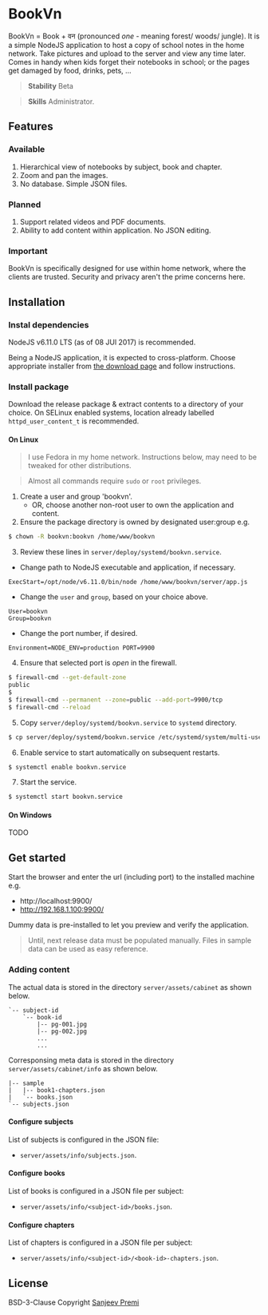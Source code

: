 # BookVn
BookVn = Book + वन (pronounced _one_ - meaning forest/ woods/ jungle).
It is a simple NodeJS application to host a copy of school notes in the
home network.
Take pictures and upload to the server and view any time later.
Comes in handy when kids forget their notebooks in school; or the pages
get damaged by food, drinks, pets, ...

> **Stability** Beta

> **Skills** Administrator.

## Features
### Available
1. Hierarchical view of notebooks by subject, book and chapter.
2. Zoom and pan the images.
3. No database. Simple JSON files.

### Planned
1. Support related videos and PDF documents.
2. Ability to add content within application. No JSON editing.

### Important
BookVn is specifically designed for use within home network, where
the clients are trusted.
Security and privacy aren't the prime concerns here.

## Installation
### Instal dependencies
NodeJS v6.11.0 LTS (as of 08 JUl 2017) is recommended.

Being a NodeJS application, it is expected to cross-platform. Choose
appropriate installer from [the download page](https://nodejs.org/en/download/)
and follow instructions.

### Install package
Download the release package & extract contents to a directory of your choice.
On SELinux enabled systems, location already labelled `httpd_user_content_t`
is recommended.

#### On Linux

> I use Fedora in my home network. Instructions below, may need to be tweaked
for other distributions.

>Almost all commands require `sudo` or `root` privileges.

1. Create a user and group 'bookvn'.
   * OR, choose another non-root user to own the application and content.
2. Ensure the package directory is owned by designated user:group e.g.
```bash
$ chown -R bookvn:bookvn /home/www/bookvn
```
3. Review these lines in `server/deploy/systemd/bookvn.service`.
* Change path to NodeJS executable and application, if necessary.
```
ExecStart=/opt/node/v6.11.0/bin/node /home/www/bookvn/server/app.js
```
* Change the `user` and `group`, based on your choice above.
```
User=bookvn
Group=bookvn
```
* Change the port number, if desired.
```
Environment=NODE_ENV=production PORT=9900
```
4. Ensure that selected port is _open_ in the firewall.
```bash
$ firewall-cmd --get-default-zone
public
$
$ firewall-cmd --permanent --zone=public --add-port=9900/tcp
$ firewall-cmd --reload
```
5. Copy `server/deploy/systemd/bookvn.service` to `systemd` directory.
```bash
$ cp server/deploy/systemd/bookvn.service /etc/systemd/system/multi-user.target.wants/.
```
6. Enable service to start automatically on subsequent restarts.
```bash
$ systemctl enable bookvn.service
```
7. Start the service.
```bash
$ systemctl start bookvn.service
```

#### On Windows
TODO

## Get started
Start the browser and enter the url (including port) to the installed machine e.g.
  * http://localhost:9900/
  * http://192.168.1.100:9900/

Dummy data is pre-installed to let you preview and verify the application.

> Until, next release data must be populated manually.
> Files in sample data can be used as easy reference.

### Adding content
The actual data is stored in the directory `server/assets/cabinet` as shown below.
```
`-- subject-id
    `-- book-id
        |-- pg-001.jpg
        |-- pg-002.jpg
        ...
        ...
```
Corresponsing meta data is stored in the directory `server/assets/cabinet/info` as shown below.
```
|-- sample
|   |-- book1-chapters.json
|   `-- books.json
`-- subjects.json
```

#### Configure subjects
List of subjects is configured in the JSON file:
  * `server/assets/info/subjects.json`.

#### Configure books
List of books is configured in a JSON file per subject:
  * `server/assets/info/<subject-id>/books.json`.

#### Configure chapters
List of chapters is configured in a JSON file per subject:
  * `server/assets/info/<subject-id>/<book-id>-chapters.json`.

## License
BSD-3-Clause Copyright [Sanjeev Premi](https://github.com/spremi)
